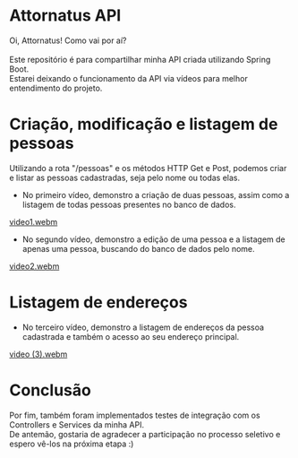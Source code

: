 # Attornatus API

Oi, Attornatus! Como vai por aí? </br> </br>
Este repositório é para compartilhar minha API criada utilizando Spring Boot. </br>
Estarei deixando o funcionamento da API via vídeos para melhor entendimento do projeto.

# Criação, modificação e listagem de pessoas

Utilizando a rota "/pessoas" e os métodos HTTP Get e Post, podemos criar e listar as pessoas cadastradas, seja pelo nome ou todas elas. </br>

* No primeiro vídeo, demonstro a criação de duas pessoas, assim como a listagem de todas pessoas presentes no banco de dados. </br>

[video1.webm](https://user-images.githubusercontent.com/43181684/217951776-fa306567-616e-41ac-9313-24111504cb18.webm)

* No segundo vídeo, demonstro a edição de uma pessoa e a listagem de apenas uma pessoa, buscando do banco de dados pelo nome. </br>

[video2.webm](https://user-images.githubusercontent.com/43181684/217952272-88096496-2f31-4c6c-adb9-44cf056b13db.webm)

# Listagem de endereços

* No terceiro vídeo, demonstro a listagem de endereços da pessoa cadastrada e também o acesso ao seu endereço principal.

[video (3).webm](https://user-images.githubusercontent.com/43181684/217971604-77cff1c0-36b7-48d4-b1aa-9b9b1d5c7fca.webm)

# Conclusão

Por fim, também foram implementados testes de integração com os Controllers e Services da minha API. </br>
De antemão, gostaria de agradecer a participação no processo seletivo e espero vê-los na próxima etapa :)
